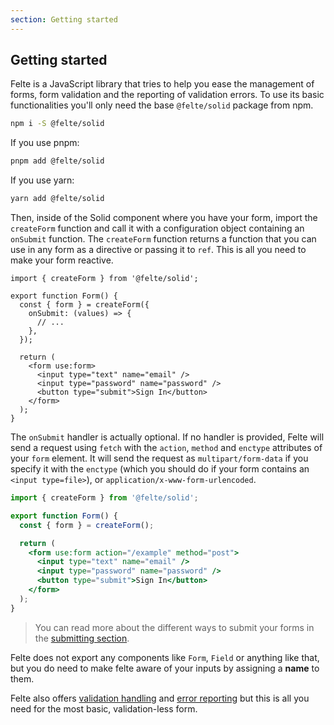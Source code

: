 ```yaml
---
section: Getting started
---
```


## Getting started

Felte is a JavaScript library that tries to help you ease the management of forms, form validation and the reporting of validation errors. To use its basic functionalities you'll only need the base `@felte/solid` package from npm.

```sh
npm i -S @felte/solid
```

If you use pnpm:

```sh
pnpm add @felte/solid
```

If you use yarn:

```sh
yarn add @felte/solid
```

Then, inside of the Solid component where you have your form, import the `createForm` function and call it with a configuration object containing an `onSubmit` function. The `createForm` function returns a function that you can use in any form as a directive or passing it to `ref`. This is all you need to make your form reactive.

```tsx
import { createForm } from '@felte/solid';

export function Form() {
  const { form } = createForm({
    onSubmit: (values) => {
      // ...
    },
  });

  return (
    <form use:form>
      <input type="text" name="email" />
      <input type="password" name="password" />
      <button type="submit">Sign In</button>
    </form>
  );
}
```

The `onSubmit` handler is actually optional. If no handler is provided, Felte will send a request using `fetch` with the `action`, `method` and `enctype` attributes of your `form` element. It will send the request as `multipart/form-data` if you specify it with the `enctype` (which you should do if your form contains an `<input type=file>`), or `application/x-www-form-urlencoded`.

```jsx
import { createForm } from '@felte/solid';

export function Form() {
  const { form } = createForm();

  return (
    <form use:form action="/example" method="post">
      <input type="text" name="email" />
      <input type="password" name="password" />
      <button type="submit">Sign In</button>
    </form>
  );
}
```

> You can read more about the different ways to submit your forms in the [submitting section](/docs/solid/submitting).

Felte does not export any components like `Form`, `Field` or anything like that, but you do need to make felte aware of your inputs by assigning a **name** to them.

Felte also offers [validation handling](/docs/solid/validation) and [error reporting](/docs/solid/reporters) but this is all you need for the most basic, validation-less form.
